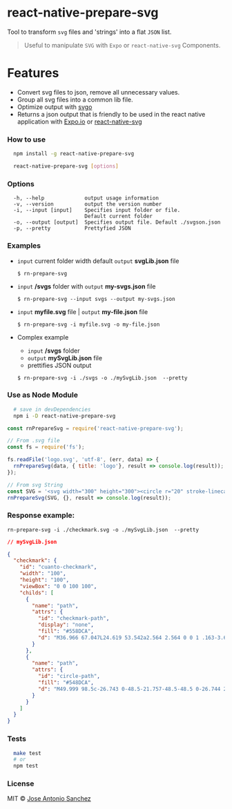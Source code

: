 # react-native-prepare-svg 

Tool to transform `svg` files and 'strings' into a flat `JSON` list.

> Useful to manipulate `SVG` with `Expo` or `react-native-svg` Components.

# Features

- Convert svg files to json, remove all unnecessary values.
- Group all svg files into a common lib file.
- Optimize output with [svgo](https://github.com/svg/svgo)
- Returns a json output that is friendly to be used in the react native application with [Expo.io](https://expo.io/) or [react-native-svg](https://www.npmjs.com/package/react-native-svg)


### How to use

```sh
  npm install -g react-native-prepare-svg
```

```sh
  react-native-prepare-svg [options]
```


### Options

```
  -h, --help             output usage information
  -v, --version          output the version number
  -i, --input [input]    Specifies input folder or file.
                         Default current folder
  -o, --output [output]  Specifies output file. Default ./svgson.json
  -p, --pretty           Prettyfied JSON
```


### Examples

- `input` current folder width default `output` **svgLib.json** file

  ```
  $ rn-prepare-svg
  ```

- `input` **/svgs** folder with `output` **my-svgs.json** file

  ```
  $ rn-prepare-svg --input svgs --output my-svgs.json
  ```

- `input` **myfile.svg** file | `output` **my-file.json** file

  ```
  $ rn-prepare-svg -i myfile.svg -o my-file.json
  ```

- Complex example
  - `input` **/svgs** folder
  - `output` **mySvgLib.json** file
  - prettifies JSON output

  ```
  $ rn-prepare-svg -i ./svgs -o ./mySvgLib.json  --pretty
  ```


### Use as Node Module

```sh
  # save in devDependencies
  npm i -D react-native-prepare-svg
```

```js
const rnPrepareSvg = require('react-native-prepare-svg');

// From .svg file
const fs = require('fs');

fs.readFile('logo.svg', 'utf-8', (err, data) => {
  rnPrepareSvg(data, { title: 'logo'}, result => console.log(result));
});

// From svg String
const SVG = '<svg width="300" height="300"><circle r="20" stroke-linecap="round" /></svg>';
rnPrepareSvg(SVG, {}, result => console.log(result));

```


### Response example:

 `rn-prepare-svg -i ./checkmark.svg -o ./mySvgLib.json  --pretty`

```json
// mySvgLib.json

{
  "checkmark": {
    "id": "cuanto-checkmark",
    "width": "100",
    "height": "100",
    "viewBox": "0 0 100 100",
    "childs": [
      {
        "name": "path",
        "attrs": {
          "id": "checkmark-path",
          "display": "none",
          "fill": "#558DCA",
          "d": "M36.966 67.047L24.619 53.542a2.564 2.564 0 0 1 .163-3.623c.035-.032.075-.065.112-.097a2.915 2.915 0 0 1 3.966.27l9.628 10.271a2.605 2.605 0 0 0 3.78.024l26.668-27.739a2.88 2.88 0 0 1 4.074-.082l.055.058a2.978 2.978 0 0 1-.02 4.202L42.58 67.189a3.88 3.88 0 0 1-5.614-.142z"
        }
      },
      {
        "name": "path",
        "attrs": {
          "id": "circle-path",
          "fill": "#548DCA",
          "d": "M49.999 98.5c-26.743 0-48.5-21.757-48.5-48.5 0-26.744 21.757-48.5 48.5-48.5S98.5 23.256 98.5 50c0 26.743-21.758 48.5-48.501 48.5zm0-94c-25.089 0-45.5 20.411-45.5 45.5s20.411 45.5 45.5 45.5S95.5 75.089 95.5 50 75.088 4.5 49.999 4.5z"
        }
      }
    ]
  }
}
```

### Tests
```sh
  make test
  # or
  npm test
```


### License

MIT © [Jose Antonio Sanchez](https://tonisan.com)
